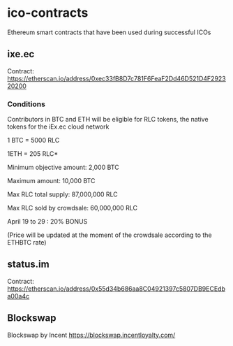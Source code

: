 # ico-contracts
Ethereum smart contracts that have been used during successful ICOs

## ixe.ec

Contract: https://etherscan.io/address/0xec33fB8D7c781F6FeaF2Dd46D521D4F292320200

### Conditions

Contributors in BTC and ETH will be eligible for RLC tokens, the native tokens for the iEx.ec cloud network
 
1 BTC = 5000 RLC

1ETH = 205 RLC*

Minimum objective amount: 2,000 BTC

Maximum amount: 10,000 BTC

Max RLC total supply: 87,000,000 RLC

Max RLC sold by crowdsale: 60,000,000 RLC
  
April 19 to 29 : 20% BONUS

(Price will be updated at the moment of the crowdsale according to the ETHBTC rate)

## status.im

Contract: https://etherscan.io/address/0x55d34b686aa8C04921397c5807DB9ECEdba00a4c

## Blockswap

Blockswap by Incent https://blockswap.incentloyalty.com/
